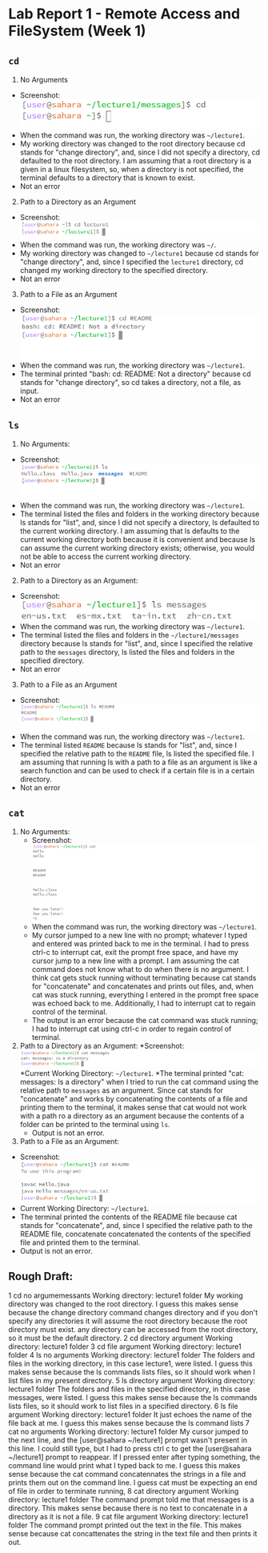 # Lab Report 1 - Remote Access and FileSystem (Week 1)
## `cd`
1. No Arguments
  * Screenshot: ![Image](cd_noArgs_sshot.png)
  * When the command was run, the working directory was `~/lecture1`.
  * My working directory was changed to the root directory because cd stands for "change directory", and, since I did not specify a directory, cd defaulted to the root directory. I am assuming that a root directory is a given in a linux filesystem, so, when a directory is not specified, the terminal defaults to a directory that is known to exist.
  * Not an error
2. Path to a Directory as an Argument
  * Screenshot:![Image](cd_dirArg_sshot.png)
  * When the command was run, the working directory was `~/`.
  * My working directory was changed to `~/lecture1` because cd stands for "change directory", and, since I specified the `lecture1` directory, cd changed my working directory to the specified directory.
  * Not an error
3. Path to a File as an Argument
  * Screenshot:![Image](cd_fileArg_sshot.png)
  * When the command was run, the working directory was `~/lecture1`.
  * The terminal printed "bash: cd: README: Not a directory" because cd stands for "change directory", so cd takes a directory, not a file, as input.
  * Not an error
## `ls`
1. No Arguments:
  * Screenshot:![Image](ls_noArgs_sshot.png)
  * When the command was run, the working directory was `~/lecture1`.
  * The terminal listed the files and folders in the working directory because ls stands for "list", and, since I did not specify a directory, ls defaulted to the current working directory. I am assuming that ls defaults to the current working directory both because it is convenient and because ls can assume the current working directory exists; otherwise, you would not be able to access the current working directory.
  * Not an error
2. Path to a Directory as an Argument:
  * Screenshot:![Image](ls_dirArg_sshot.png)
  * When the command was run, the working directory was `~/lecture1`.
  * The terminal listed the files and folders in the `~/lecture1/messages` directory because ls stands for "list", and, since I specified the relative path to the `messages` directory, ls listed the files and folders in the specified directory.
  * Not an error
3. Path to a File as an Argument
  * Screenshot:![Image](ls_fileArg_sshot.png)
  * When the command was run, the working directory was `~/lecture1`.
  * The terminal listed `README` because ls stands for "list", and, since I specified the relative path to the `README` file, ls listed the specified file. I am assuming that running ls with a path to a file as an argument is like a search function and can be used to check if a certain file is in a certain directory.
  * Not an error
## `cat`
1. No Arguments:
   * Screenshot:![Image](cat_noArgs_sshot.png)
   * When the command was run, the working directory was `~/lecture1`.
   * My cursor jumped to a new line with no prompt; whatever I typed and entered was printed back to me in the terminal. I had to press ctrl-c to interrupt cat, exit the prompt free space, and have my cursor jump to a new line with a prompt. I am assuming the cat command does not know what to do when there is no argument. I think cat gets stuck running without terminating because cat stands for "concatenate" and concatenates and prints out files, and, when cat was stuck running, everything I entered in the prompt free space was echoed back to me. Additionally, I had to interrupt cat to regain control of the terminal.
   * The output is an error because the cat command was stuck running; I had to interrupt cat using ctrl-c in order to regain control of terminal.
2. Path to a Directory as an Argument:
   *Screenshot:![Image](cat_dirArg_sshot.png)
   *Current Working Directory: `~/lecture1`.
   *The terminal printed "cat: messages: Is a directory" when I tried to run the cat command using the relative path to `messages` as an argument. Since cat stands for "concatenate" and works by concatenating the contents of a file and printing them to the terminal, it makes sense that cat would not work with a path ro a directory as an argument because the contents of a folder can be printed to the terminal using `ls`.
   * Output is not an error.
3. Path to a File as an Argument:
  * Screenshot:![Image](cat_fileArg_sshot.png)
  * Current Working Directory: `~/lecture1`.
  * The terminal printed the contents of the README file because cat stands for "concatenate", and, since I specified the relative path to the README file, concatenate concatenated the contents of the specified file and printed them to the terminal.
  * Output is not an error.

## Rough Draft:
1 cd no argumemessants
Working directory: lecture1 folder
My working directory was changed to the root directory. I guess this makes sense because the change directory command changes directory and if you don't specify any directories it will assume the root directory because the root directory must exist. any directory can be accessed from the root directory, so it must be the default directory.
2 cd directory argument
Working directory: lecture1 folder
3 cd file argument
Working directory: lecture1 folder
4 ls no arguments
Working directory: lecture1 folder
The folders and files in the working directory, in this case lecture1, were listed. I guess this makes sense because the ls commands lists files, so it should work when I list files in my present directory.
5 ls directory argument
Working directory: lecture1 folder
The folders and files in the specified directory, in this case messages, were listed. I guess this makes sense because the ls commands lists files, so it should work to list files in a specified directory.
6 ls file argument
Working directory: lecture1 folder
It just echoes the name of the file back at me. I guess this makes sense because the ls command lists 
7 cat no arguments
Working directory: lecture1 folder
My cursor jumped to the next line, and the [user@sahara ~/lecture1] prompt wasn't present in this line. I could still type, but I had to press ctrl c to get the [user@sahara ~/lecture1] prompt to reappear. If I pressed enter after typing something, the command line would print what I typed back to me. I guess this makes sense because the cat command concatennates the strings in a file and prints them out on the command line. I guess cat must be expecting an end of file in order to terminate running, 
8 cat directory argument
Working directory: lecture1 folder
The command prompt told me that messages is a directory. This makes sense because there is no text to concatenate in a directory as it is not a file. 
9 cat file argument
Working directory: lecture1 folder
The command prompt printed out the text in the file. This makes sense because cat concattenates the string in the text file and then prints it out.
